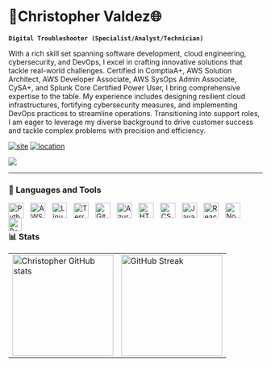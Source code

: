 #  🦾Christopher Valdez🌐 

**`Digital Troubleshooter (Specialist/Analyst/Technician)`**

With a rich skill set spanning software development, cloud engineering, cybersecurity, and DevOps, I excel in crafting innovative solutions that tackle real-world challenges. Certified in ComptiaA+, AWS Solution Architect, AWS Developer Associate, AWS SysOps Admin Associate, CySA+, and Splunk Core Certified Power User, I bring comprehensive expertise to the table. My experience includes designing resilient cloud infrastructures, fortifying cybersecurity measures, and implementing DevOps practices to streamline operations. Transitioning into support roles, I am eager to leverage my diverse background to drive customer success and tackle complex problems with precision and efficiency.

 <p align="left">
    <a href="https://resume.christech.link/">
        <img alt="site" title="Portfolio" src="https://custom-icon-badges.demolab.com/badge/-ChristopherValdez.com-blue?style=for-the-badge&logo=mention&logoColor=white"/></a>
    <a href="https://resume.christech.link/">
    <a href="https://github.com/ChrisTech23?tab=repositories&sort=stargazers">
        <img alt="location" title="Location" src="https://custom-icon-badges.demolab.com/badge/New York-USA-red?style=for-the-badge&logo=location&logoColor=white"/></a>
</p>

![](https://komarev.com/ghpvc/?username=ChrisTech23&style=plastic)
</a>
   
---

### 🧰 Languages and Tools

<img align="left" alt="Python" width="30px" style="padding-right:10px;" src="https://cdn.jsdelivr.net/gh/devicons/devicon@latest/icons/python/python-original.svg" />
<img align="left" alt="AWS" width="30px" style="padding-right:10px;" src="https://cdn.jsdelivr.net/gh/devicons/devicon@latest/icons/amazonwebservices/amazonwebservices-original-wordmark.svg"/>
<img align="left" alt="Linux" width="30px" style="padding-right:10px;" src="https://cdn.jsdelivr.net/gh/devicons/devicon/icons/linux/linux-original.svg" />
<img align="left" alt="Terraform" width="30px" style="padding-right:10px;" src="https://cdn.jsdelivr.net/gh/devicons/devicon@latest/icons/terraform/terraform-original.svg" />
<img align="left" alt="Git" width="30px" style="padding-right:10px;" src="https://cdn.jsdelivr.net/gh/devicons/devicon/icons/git/git-original.svg" />
<img align="left" alt="Azure" width="30px" style="padding-right:10px;" src="https://cdn.jsdelivr.net/gh/devicons/devicon@latest/icons/azure/azure-original.svg"/>
<img align="left" alt="HTML" width="30px" style="padding-right:10px;" src="https://cdn.jsdelivr.net/gh/devicons/devicon/icons/html5/html5-plain.svg" />
<img align="left" alt="CSS" width="30px" style="padding-right:10px;" src="https://cdn.jsdelivr.net/gh/devicons/devicon/icons/css3/css3-plain.svg" />
<img align="left" alt="JavaScript" width="30px" style="padding-right:10px;" src="https://cdn.jsdelivr.net/gh/devicons/devicon/icons/javascript/javascript-plain.svg" />
<img align="left" alt="React" width="30px" style="padding-right:10px;" src="https://cdn.jsdelivr.net/gh/devicons/devicon/icons/react/react-original.svg" />
<img align="left" alt="NodeJS" width="30px" style="padding-right:10px;" src="https://cdn.jsdelivr.net/gh/devicons/devicon/icons/nodejs/nodejs-original.svg" />
<img align="left" alt="Bash" width="26px" style="padding-right:10px;" src="https://cdn.jsdelivr.net/gh/devicons/devicon/icons/bash/bash-original.svg" />
<br />

#

### 📊 Stats

<table>
  <tr>
    <td>
      <img alt="Christopher GitHub stats" src="https://github-readme-stats.vercel.app/api?username=ChrisTech23&show_icons=true&hide=contribs&rank_icon=github&theme=github_dark"  style="height: 200px; width: auto;" />
    </td>
    <td>
      <img alt="GitHub Streak" src="https://streak-stats.demolab.com?user=ChrisTech23&theme=transparent"  style="height: 200px; width: auto;" />
    </td>
  </tr>
</table>

#

